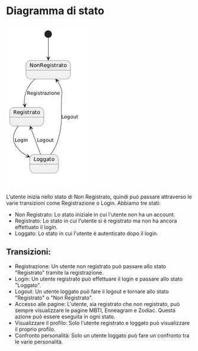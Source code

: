 # Diagramma di stato

![Diagramma di stato](./images/stato.png)

L'utente inizia nello stato di Non Registrato, quindi può passare attraverso le varie transizioni come Registrazione o Login.
Abbiamo tre stati:
- Non Registrato: Lo stato iniziale in cui l'utente non ha un account.
- Registrato: Lo stato in cui l'utente si è registrato ma non ha ancora effettuato il login.
- Loggato: Lo stato in cui l'utente è autenticato dopo il login.

## Transizioni:
- Registrazione: Un utente non registrato può passare allo stato "Registrato" tramite la registrazione.
- Login: Un utente registrato può effettuare il login e passare allo stato "Loggato".
- Logout: Un utente loggato può fare il logout e tornare allo stato "Registrato" o "Non Registrato".
- Accesso alle pagine: L'utente, sia registrato che non registrato, può sempre visualizzare le pagine MBTI, Enneagram e Zodiac. Questa azione può essere eseguita in ogni stato.
- Visualizzare il profilo: Solo l'utente registrato e loggato può visualizzare il proprio profilo.
- Confronto personalità: Solo un utente loggato può fare un confronto tra le varie personalità.

